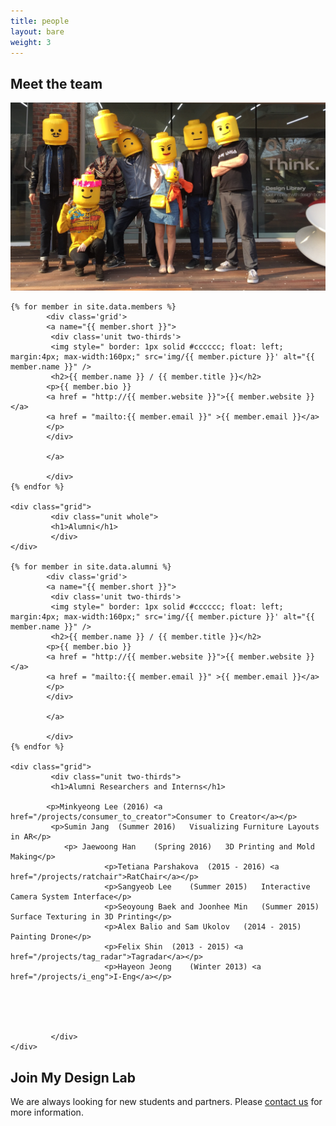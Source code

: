 ```yaml
---
title: people
layout: bare
weight: 3
---
```





<section class="people">
<div class="grid">
		 <div class="unit whole">
		 <h1>Meet the team</h1>
		 <img src="img/all.jpg" alt="image of all lab members">
		 </div>
</div>

	{% for member in site.data.members %}		
			<div class='grid'>
			<a name="{{ member.short }}">
			 <div class='unit two-thirds'>
			 <img style=" border: 1px solid #cccccc; float: left; margin:4px; max-width:160px;" src='img/{{ member.picture }}' alt="{{ member.name }}" />
			 <h2>{{ member.name }} / {{ member.title }}</h2>
			<p>{{ member.bio }}
			<a href = "http://{{ member.website }}">{{ member.website }}</a>
			<a href = "mailto:{{ member.email }}" >{{ member.email }}</a>
			</p>
			</div>

			</a>

			</div>
	{% endfor %}

	<div class="grid">
			 <div class="unit whole">
			 <h1>Alumni</h1>
			 </div>
	</div>

	{% for member in site.data.alumni %}		
			<div class='grid'>
			<a name="{{ member.short }}">
			 <div class='unit two-thirds'>
			 <img style=" border: 1px solid #cccccc; float: left; margin:4px; max-width:160px;" src='img/{{ member.picture }}' alt="{{ member.name }}" />
			 <h2>{{ member.name }} / {{ member.title }}</h2>
			<p>{{ member.bio }}
			<a href = "http://{{ member.website }}">{{ member.website }}</a>
			<a href = "mailto:{{ member.email }}" >{{ member.email }}</a>
			</p>
			</div>

			</a>

			</div>
	{% endfor %}

	<div class="grid">
			 <div class="unit two-thirds">
			 <h1>Alumni Researchers and Interns</h1>

			<p>Minkyeong Lee (2016) <a href="/projects/consumer_to_creator">Consumer to Creator</a></p>
			 <p>Sumin Jang	(Summer 2016)	Visualizing Furniture Layouts in AR</p>
			 	<p> Jaewoong Han	(Spring 2016)	3D Printing and Mold Making</p>
			 			 <p>Tetiana Parshakova	(2015 - 2016) <a href="/projects/ratchair">RatChair</a></p>
			 			 <p>Sangyeob Lee	(Summer 2015)	Interactive Camera System Interface</p>
			 			 <p>Seoyoung Baek and Joonhee Min	(Summer 2015)	Surface Texturing in 3D Printing</p>
			 			 <p>Alex Balio and Sam Ukolov	(2014 - 2015)	Painting Drone</p>
			 			 <p>Felix Shin	(2013 - 2015) <a href="/projects/tag_radar">Tagradar</a></p>
			 			 <p>Hayeon Jeong	(Winter 2013) <a href="/projects/i_eng">I-Eng</a></p>





			 </div>
	</div>


</section>


<section class = "join">
 <div class='grid'>
  <div class = "unit two-thirds" >
    <h1>Join My Design Lab</h1>
    <p>We are always looking for new students and partners. Please <a href="/contact/">contact us</a> for more information.</p>
   </div>
</div>
</section>
